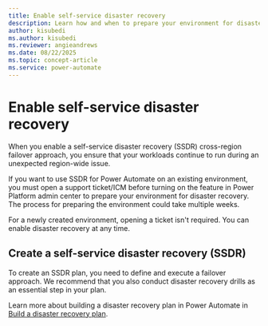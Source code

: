 ```yaml
---
title: Enable self-service disaster recovery
description: Learn how and when to prepare your environment for disaster recovery.
author: kisubedi
ms.author: kisubedi
ms.reviewer: angieandrews
ms.date: 08/22/2025
ms.topic: concept-article
ms.service: power-automate
---
```


# Enable self-service disaster recovery

When you enable a self-service disaster recovery (SSDR) cross-region failover approach, you ensure that your workloads continue to run during an unexpected region-wide issue.

If you want to use SSDR for Power Automate on an existing environment, you must open a support ticket/ICM before turning on the feature in Power Platform admin center to prepare your environment for disaster recovery. The process for preparing the environment could take multiple weeks.

For a newly created environment, opening a ticket isn't required. You can enable disaster recovery at any time.

## Create a self-service disaster recovery (SSDR)

To create an SSDR plan, you need to define and execute a failover approach. We recommend that you also conduct disaster recovery drills as an essential step in your plan.

Learn more about building a disaster recovery plan in Power Automate in [Build a disaster recovery plan](/power-platform/guidance/adoption/plan-disaster-recovery).
